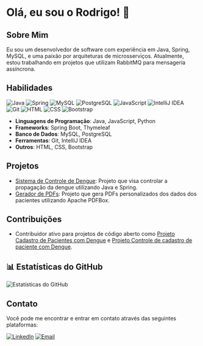 # Olá, eu sou o Rodrigo! 👋

## Sobre Mim
Eu sou um desenvolvedor de software com experiência em Java, Spring, MySQL, e uma paixão por arquiteturas de microsserviços. Atualmente, estou trabalhando em projetos que utilizam RabbitMQ para mensageria assíncrona.

## Habilidades
![Java](https://img.shields.io/badge/Java-ED8B00?style=for-the-badge&logo=java&logoColor=white)
![Spring](https://img.shields.io/badge/Spring-6DB33F?style=for-the-badge&logo=spring&logoColor=white)
![MySQL](https://img.shields.io/badge/MySQL-4479A1?style=for-the-badge&logo=mysql&logoColor=white)
![PostgreSQL](https://img.shields.io/badge/PostgreSQL-336791?style=for-the-badge&logo=postgresql&logoColor=white)
![JavaScript](https://img.shields.io/badge/JavaScript-F7DF1E?style=for-the-badge&logo=javascript&logoColor=black)
![IntelliJ IDEA](https://img.shields.io/badge/IntelliJ_IDEA-000000?style=for-the-badge&logo=intellij-idea&logoColor=white)
![Git](https://img.shields.io/badge/Git-F05032?style=for-the-badge&logo=git&logoColor=white)
![HTML](https://img.shields.io/badge/HTML-E34F26?style=for-the-badge&logo=html5&logoColor=white)
![CSS](https://img.shields.io/badge/CSS-1572B6?style=for-the-badge&logo=css3&logoColor=white)
![Bootstrap](https://img.shields.io/badge/Bootstrap-563D7C?style=for-the-badge&logo=bootstrap&logoColor=white)

- **Linguagens de Programação**: Java, JavaScript, Python
- **Frameworks**: Spring Boot, Thymeleaf
- **Banco de Dados**: MySQL, PostgreSQL
- **Ferramentas**: Git, IntelliJ IDEA
- **Outros**: HTML, CSS, Bootstrap

## Projetos
- [Sistema de Controle de Dengue](https://github.com/Rodrygo-Castro/rabbitmq-consumer): Projeto que visa controlar a propagação da dengue utilizando Java e Spring.
- [Gerador de PDFs](https://github.com/Rodrygo-Castro/rabbitmq-consumer): Projeto que gera PDFs personalizados dos dados dos pacientes utilizando Apache PDFBox.

## Contribuições
- Contribuidor ativo para projetos de código aberto como [Projeto Cadastro de Pacientes com Dengue](https://github.com/Rodrygo-Castro/rabbitmq-producer) e [Projeto Controle de cadastro de paciente com Dengue](https://github.com/Rodrygo-Castro/rabbitmq-consumer).

## 📊 Estatísticas do GitHub
![Estatísticas do GitHub](https://github-readme-stats.vercel.app/api?username=Rodrygo-Castro&show_icons=true&theme=radical)

## Contato
Você pode me encontrar e entrar em contato através das seguintes plataformas:

[![LinkedIn](https://img.shields.io/badge/-LinkedIn-blue?style=flat-square&logo=linkedin)](https://www.linkedin.com/in/rodrigo-castro-de-souza/)
[![Email](https://img.shields.io/badge/-Email-D14836?style=flat-square&logo=gmail&logoColor=white)](mailto:rodrigocd28@gmail.com)
